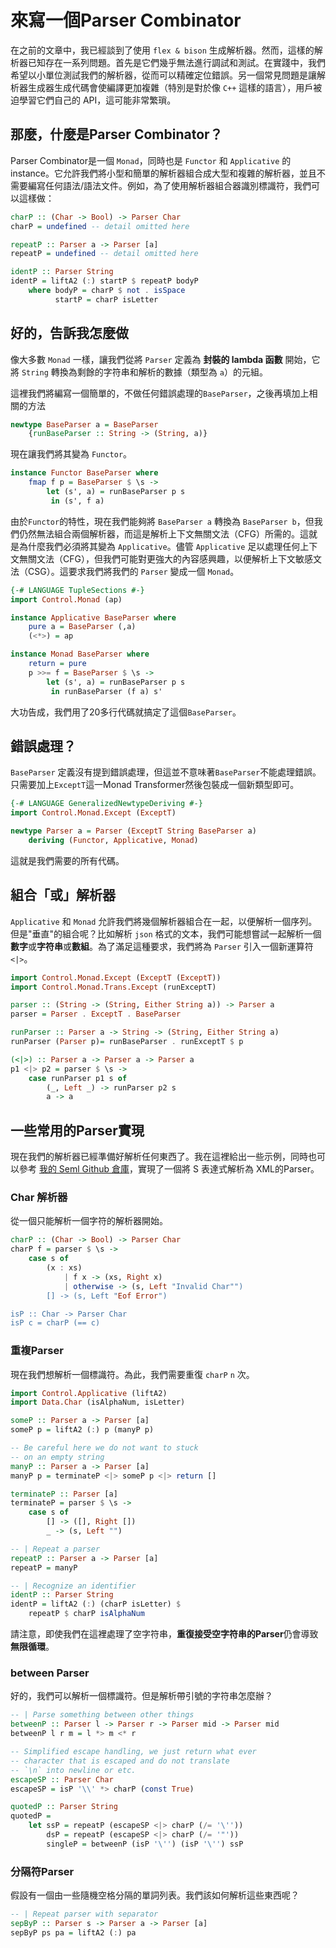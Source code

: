 # 來寫一個Parser Combinator

在之前的文章中，我已經談到了使用 `flex & bison` 生成解析器。然而，這樣的解析器已知存在一系列問題。首先是它們幾乎無法進行調試和測試。在實踐中，我們希望以小單位測試我們的解析器，從而可以精確定位錯誤。另一個常見問題是讓解析器生成器生成代碼會使編譯更加複雜（特別是對於像 `C++` 這樣的語言），用戶被迫學習它們自己的 API，這可能非常繁瑣。

## 那麼，什麼是Parser Combinator？

Parser Combinator是一個 `Monad`，同時也是 `Functor` 和 `Applicative` 的instance。它允許我們將小型和簡單的解析器組合成大型和複雜的解析器，並且不需要編寫任何語法/語法文件。例如，為了使用解析器組合器識別標識符，我們可以這樣做：

```haskell
charP :: (Char -> Bool) -> Parser Char
charP = undefined -- detail omitted here

repeatP :: Parser a -> Parser [a]
repeatP = undefined -- detail omitted here

identP :: Parser String
identP = liftA2 (:) startP $ repeatP bodyP
    where bodyP = charP $ not . isSpace
          startP = charP isLetter
```

## 好的，告訴我怎麼做

像大多數 `Monad` 一樣，讓我們從將 `Parser` 定義為 **封裝的 lambda 函數** 開始，它將 `String` 轉換為剩餘的字符串和解析的數據（類型為 `a`）的元組。

這裡我們將編寫一個簡單的，不做任何錯誤處理的`BaseParser`，之後再填加上相關的方法

```haskell
newtype BaseParser a = BaseParser 
    {runBaseParser :: String -> (String, a)}
```

現在讓我們將其變為 `Functor`。

```haskell
instance Functor BaseParser where
    fmap f p = BaseParser $ \s ->
        let (s', a) = runBaseParser p s
         in (s', f a)
```

由於`Functor`的特性，現在我們能夠將 `BaseParser a` 轉換為 `BaseParser b`，但我們仍然無法組合兩個解析器，而這是解析上下文無關文法（CFG）所需的。這就是為什麼我們必須將其變為 `Applicative`。儘管 `Applicative` 足以處理任何上下文無關文法（CFG），但我們可能對更強大的內容感興趣，以便解析上下文敏感文法（CSG）。這要求我們將我們的 `Parser` 變成一個 `Monad`。

```haskell
{-# LANGUAGE TupleSections #-}
import Control.Monad (ap)

instance Applicative BaseParser where
    pure a = BaseParser (,a)
    (<*>) = ap

instance Monad BaseParser where
    return = pure
    p >>= f = BaseParser $ \s ->
        let (s', a) = runBaseParser p s
         in runBaseParser (f a) s'
```

大功告成，我們用了20多行代碼就搞定了這個`BaseParser`。

## 錯誤處理？

`BaseParser` 定義沒有提到錯誤處理，但這並不意味著`BaseParser`不能處理錯誤。只需要加上`ExceptT`這一Monad Transformer然後包裝成一個新類型即可。

```haskell
{-# LANGUAGE GeneralizedNewtypeDeriving #-}
import Control.Monad.Except (ExceptT)

newtype Parser a = Parser (ExceptT String BaseParser a)
    deriving (Functor, Applicative, Monad)
```

這就是我們需要的所有代碼。

## 組合「或」解析器

`Applicative` 和 `Monad` 允許我們將幾個解析器組合在一起，以便解析一個序列。但是"垂直"的組合呢？比如解析 `json` 格式的文本，我們可能想嘗試一起解析一個**數字**或**字符串**或**數組**。為了滿足這種要求，我們將為 `Parser` 引入一個新運算符`<|>`。

```haskell
import Control.Monad.Except (ExceptT (ExceptT))
import Control.Monad.Trans.Except (runExceptT)

parser :: (String -> (String, Either String a)) -> Parser a
parser = Parser . ExceptT . BaseParser

runParser :: Parser a -> String -> (String, Either String a)
runParser (Parser p)= runBaseParser . runExceptT $ p

(<|>) :: Parser a -> Parser a -> Parser a
p1 <|> p2 = parser $ \s ->
    case runParser p1 s of
        (_, Left _) -> runParser p2 s
        a -> a
```

## 一些常用的Parser實現

現在我們的解析器已經準備好解析任何東西了。我在這裡給出一些示例，同時也可以參考 [我的 Seml Github 倉庫](https://github.com/TerenceNg03/Seml/)，實現了一個將 S 表達式解析為 XML的Parser。

### Char 解析器

從一個只能解析一個字符的解析器開始。

```haskell
charP :: (Char -> Bool) -> Parser Char
charP f = parser $ \s ->
    case s of
        (x : xs)
            | f x -> (xs, Right x)
            | otherwise -> (s, Left "Invalid Char"")
        [] -> (s, Left "Eof Error")

isP :: Char -> Parser Char
isP c = charP (== c)
```

### 重複Parser

現在我們想解析一個標識符。為此，我們需要重復 `charP` `n` 次。

```haskell
import Control.Applicative (liftA2)
import Data.Char (isAlphaNum, isLetter)

someP :: Parser a -> Parser [a]
someP p = liftA2 (:) p (manyP p)

-- Be careful here we do not want to stuck
-- on an empty string
manyP :: Parser a -> Parser [a]
manyP p = terminateP <|> someP p <|> return []

terminateP :: Parser [a]
terminateP = parser $ \s ->
    case s of
        [] -> ([], Right [])
        _ -> (s, Left "")

-- | Repeat a parser
repeatP :: Parser a -> Parser [a]
repeatP = manyP

-- | Recognize an identifier
identP :: Parser String
identP = liftA2 (:) (charP isLetter) $
    repeatP $ charP isAlphaNum
```

請注意，即使我們在這裡處理了空字符串，**重復接受空字符串的Parser**仍會導致**無限循環**。

### between Parser

好的，我們可以解析一個標識符。但是解析帶引號的字符串怎麼辦？

```haskell
-- | Parse something between other things
betweenP :: Parser l -> Parser r -> Parser mid -> Parser mid
betweenP l r m = l *> m <* r

-- Simplified escape handling, we just return what ever 
-- character that is escaped and do not translate 
-- `\n` into newline or etc.
escapeSP :: Parser Char
escapeSP = isP '\\' *> charP (const True)

quotedP :: Parser String
quotedP =
    let ssP = repeatP (escapeSP <|> charP (/= '\''))
        dsP = repeatP (escapeSP <|> charP (/= '"'))
        singleP = betweenP (isP '\'') (isP '\'') ssP
```

### 分隔符Parser

假設有一個由一些隨機空格分隔的單詞列表。我們該如何解析這些東西呢？

```haskell
-- | Repeat parser with separator 
sepByP :: Parser s -> Parser a -> Parser [a]
sepByP ps pa = liftA2 (:) pa
```
